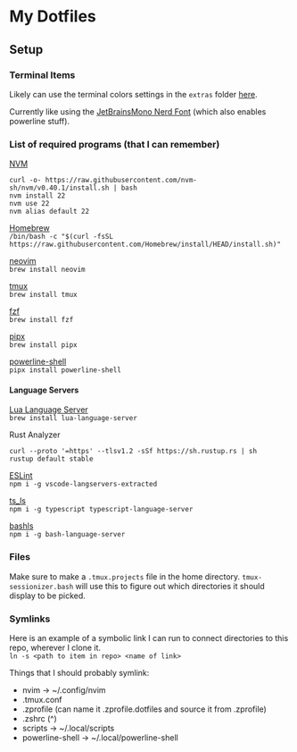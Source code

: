 # My Dotfiles

## Setup

### Terminal Items

Likely can use the terminal colors settings in the `extras` folder
[here](https://github.com/folke/tokyonight.nvim/tree/main/extras).

Currently like using the
[JetBrainsMono Nerd Font](https://www.nerdfonts.com/font-downloads)
(which also enables powerline stuff).

### List of required programs (that I can remember)

[NVM](https://github.com/nvm-sh/nvm)  
```
curl -o- https://raw.githubusercontent.com/nvm-sh/nvm/v0.40.1/install.sh | bash
nvm install 22
nvm use 22
nvm alias default 22
```

[Homebrew](https://brew.sh/)  
`/bin/bash -c "$(curl -fsSL https://raw.githubusercontent.com/Homebrew/install/HEAD/install.sh)"`

[neovim](https://formulae.brew.sh/formula/neovim)  
`brew install neovim`

[tmux](https://formulae.brew.sh/formula/tmux)  
`brew install tmux`

[fzf](https://formulae.brew.sh/formula/fzf)  
`brew install fzf`

[pipx](https://github.com/pypa/pipx)  
`brew install pipx`

[powerline-shell](https://github.com/b-ryan/powerline-shell)  
`pipx install powerline-shell`

#### Language Servers

[Lua Language Server](https://formulae.brew.sh/formula/lua-language-server)  
`brew install lua-language-server`

Rust Analyzer  
```
curl --proto '=https' --tlsv1.2 -sSf https://sh.rustup.rs | sh
rustup default stable
```

[ESLint](https://github.com/hrsh7th/vscode-langservers-extracted)  
`npm i -g vscode-langservers-extracted`

[ts_ls](https://github.com/typescript-language-server/typescript-language-server)  
`npm i -g typescript typescript-language-server`

[bashls](https://github.com/bash-lsp/bash-language-server)  
`npm i -g bash-language-server`

### Files

Make sure to make a `.tmux.projects` file in the home directory.
`tmux-sessionizer.bash` will use this to figure out which directories it should display to be picked.

### Symlinks

Here is an example of a symbolic link I can run to connect directories to this repo, wherever I clone it.  
`ln -s <path to item in repo> <name of link>`

Things that I should probably symlink:
- nvim -> ~/.config/nvim
- .tmux.conf
- .zprofile (can name it .zprofile.dotfiles and source it from .zprofile)
- .zshrc (^)
- scripts -> ~/.local/scripts
- powerline-shell -> ~/.local/powerline-shell

